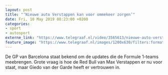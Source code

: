 ```yaml
---
layout: post
title: "‘Nieuwe auto Verstappen kan voor ommekeer zorgen’"
date: Fri, 10 May 2019 08:23:00 +0200
categories: 
- sport 
- autosport 
externe_link: "https://www.telegraaf.nl/video/3565613/nieuwe-auto-verstappen-kan-voor-ommekeer-zorgen"
feature_image: "https://www.telegraaf.nl/images/1200x630/filters:format(jpeg):quality(80)/cdn-kiosk-api.telegraaf.nl/07219c5a-72ec-11e9-809c-0255c322e81b.jpg"
---
```


<p class="intro">De GP van Barcelona staat bekend om de updates die de Formule 1-teams meebrengen. Grote vraag is hoe de Red Bull van Max Verstappen er nu voor staat, maar Giedo van der Garde heeft er vertrouwen in.</p>
